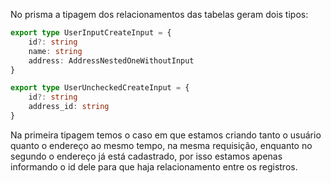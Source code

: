 No prisma a tipagem dos relacionamentos das tabelas geram dois tipos:
```typescript
export type UserInputCreateInput = {
	id?: string
	name: string
	address: AddressNestedOneWithoutInput
}

export type UserUncheckedCreateInput = {
	id?: string
	address_id: string
}
```

Na primeira tipagem temos o caso em que estamos criando tanto o usuário quanto o endereço ao mesmo tempo, na mesma requisição, enquanto no segundo o endereço já está cadastrado, por isso estamos apenas informando o id dele para que haja relacionamento entre os registros.